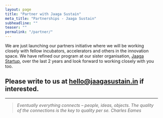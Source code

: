 ```yaml
---
layout: page
title: "Partner with Jaaga Sustain"
meta_title: "Partnerships - Jaaga Sustain"
subheadline: ""
teaser: ""
permalink: "/partner/"
---
```


We are just launching our partners initiative where we will be working closely with fellow incubators, accelerators and others in the innovation space. We have refined our program at our sister organisation, [Jaaga Startup](http://jaagastartup.in), over the last 2 years and look forward to working closely with you too.

## Please write to us at hello@jaagasustain.in if interested.
---

>_Eventually everything connects – people, ideas, objects. The quality of the connections is the key to quality per se._
<cite>Charles Eames</cite>
